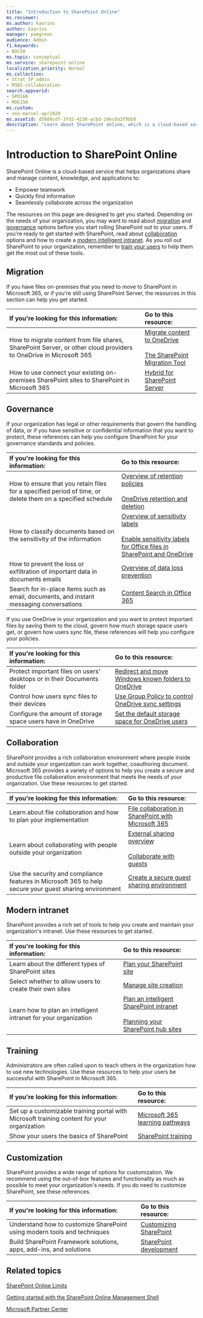 ```yaml
---
title: "Introduction to SharePoint Online"
ms.reviewer: 
ms.author: kaarins
author: kaarins
manager: pamgreen
audience: Admin
f1.keywords:
- NOCSH
ms.topic: conceptual
ms.service: sharepoint-online
localization_priority: Normal
ms.collection:  
- Strat_SP_admin
- M365-collaboration
search.appverid:
- SPO160
- MOE150
ms.custom:
- seo-marvel-apr2020
ms.assetid: d5089cdf-3fd2-4230-acbd-20ecda2f9bb8
description: "Learn about SharePoint online, which is a cloud-based service that helps organizations share and manage content, and collaborate with others."
---
```


# Introduction to SharePoint Online

SharePoint Online is a cloud-based service that helps organizations share and manage content, knowledge, and applications to: 

- Empower teamwork
- Quickly find information
- Seamlessly collaborate across the organization
  
The resources on this page are designed to get you started. Depending on the needs of your organization, you may want to read about [migration](#migration) and [governance](#governance) options before you start rolling SharePoint out to your users. If you're ready to get started with SharePoint, read about [collaboration](#collaboration) options and how to create a [modern intelligent intranet](#modern-intranet). As you roll out SharePoint to your organization, remember to [train your users](#training) to help them get the most out of these tools.

## Migration

If you have files on-premises that you need to move to SharePoint in Microsoft 365, or if you're still using SharePoint Server, the resources in this section can help you get started.

|**If you're looking for this information:**|**Go to this resource:**|
|:-----|:-----|
|How to migrate content from file shares, SharePoint Server, or other cloud providers to OneDrive in Microsoft 365|[Migrate content to OneDrive](https://docs.microsoft.com/sharepointmigration/migrating-content-to-onedrive-for-business)<br><br>[The SharePoint Migration Tool](https://docs.microsoft.com/sharepointmigration/introducing-the-sharepoint-migration-tool)|
|How to use connect your existing on-premises SharePoint sites to SharePoint in Microsoft 365|[Hybrid for SharePoint Server](/sharepoint/hybrid/hybrid)|


## Governance

If your organization has legal or other requirements that govern the handling of data, or if you have sensitive or confidential information that you want to protect, these references can help you configure SharePoint for your governance standards and policies.

|**If you're looking for this information:**|**Go to this resource:**|
|:-----|:-----|
|How to ensure that you retain files for a specified period of time, or delete them on a specified schedule|[Overview of retention policies](https://docs.microsoft.com/microsoft-365/compliance/retention-policies)<br><br>[OneDrive retention and deletion](https://docs.microsoft.com/onedrive/retention-and-deletion)|
|How to classify documents based on the sensitivity of the information|[Overview of sensitivity labels](https://docs.microsoft.com/microsoft-365/compliance/sensitivity-labels)<br><br>[Enable sensitivity labels for Office files in SharePoint and OneDrive](https://docs.microsoft.com/microsoft-365/compliance/sensitivity-labels-sharepoint-onedrive-files)|
|How to prevent the loss or exfiltration of important data in documents emails|[Overview of data loss prevention](https://docs.microsoft.com/microsoft-365/compliance/data-loss-prevention-policies)|
|Search for in-place items such as email, documents, and instant messaging conversations|[Content Search in Office 365](https://docs.microsoft.com/microsoft-365/compliance/content-search)|

If you use OneDrive in your organization and you want to protect important files by saving them to the cloud, govern how much storage space users get, or govern how users sync file, these references will help you configure your policies.

|**If you're looking for this information:**|**Go to this resource:**|
|:-----|:-----|
|Protect important files on users' desktops or in their Documents folder|[Redirect and move Windows known folders to OneDrive](https://docs.microsoft.com/onedrive/redirect-known-folders)|
|Control how users sync files to their devices|[Use Group Policy to control OneDrive sync settings](https://docs.microsoft.com/onedrive/use-group-policy)|
|Configure the amount of storage space users have in OneDrive|[Set the default storage space for OneDrive users](https://docs.microsoft.com/onedrive/set-default-storage-space)|

## Collaboration

SharePoint provides a rich collaboration environment where people inside and outside your organization can work together, coauthoring document. Microsoft 365 provides a variety of options to help you create a secure and productive file collaboration environment that meets the needs of your organization. Use these resources to get started.

|**If you're looking for this information:**|**Go to this resource:**|
|:-----|:-----|
|Learn about file collaboration and how to plan your implementation|[File collaboration in SharePoint with Microsoft 365](https://docs.microsoft.com/sharepoint/deploy-file-collaboration)|
|Learn about collaborating with people outside your organization|[External sharing overview](https://docs.microsoft.com/sharepoint/external-sharing-overview)<br><br>[Collaborate with guests](https://docs.microsoft.com/Office365/Enterprise/collaborating-with-people-outside-your-organization)|
|Use the security and compliance features in Microsoft 365 to help secure your guest sharing environment|[Create a secure guest sharing environment](https://docs.microsoft.com/Office365/Enterprise/create-a-secure-guest-sharing-environment)|

## Modern intranet

SharePoint provides a rich set of tools to help you create and maintain your organization's intranet. Use these resources to get started.

|**If you're looking for this information:**|**Go to this resource:**|
|:-----|:-----|
|Learn about the different types of SharePoint sites|[Plan your SharePoint site](https://support.office.com/article/35d9adfe-d5cc-462f-a63a-bae7f2529182)|
|Select whether to allow users to create their own sites|[Manage site creation](manage-site-creation.md)|
|Learn how to plan an intelligent intranet for your organization|[Plan an intelligent SharePoint intranet](plan-intranet.md)<br><br>[Planning your SharePoint hub sites](https://docs.microsoft.com/sharepoint/planning-hub-sites)|

## Training

Administrators are often called upon to teach others in the organization how to use new technologies. Use these resources to help your users be successful with SharePoint in Microsoft 365.

|**If you're looking for this information:**|**Go to this resource:**|
|:-----|:-----|
|Set up a customizable training portal with Microsoft training content for your organization|[Microsoft 365 learning pathways](https://docs.microsoft.com/office365/customlearning/)|
|Show your users the basics of SharePoint|[SharePoint training](https://support.office.com/article/cb8ef501-84db-4427-ac77-ec2009fb8e23)|

## Customization

SharePoint provides a wide range of options for customization. We recommend using the out-of-box features and functionality as much as possible to meet your organization's needs. If you do need to customize SharePoint, see these references.

|**If you're looking for this information:**|**Go to this resource:**|
|:-----|:-----|
|Understand how to customize SharePoint using modern tools and techniques|[Customizing SharePoint](extend-and-develop.md)|
|Build SharePoint Framework solutions, apps, add-ins, and solutions|[SharePoint development](/sharepoint/dev/)|

## Related topics

[SharePoint Online Limits](/office365/servicedescriptions/sharepoint-online-service-description/sharepoint-online-limits)

[Getting started with the SharePoint Online Management Shell](/powershell/sharepoint/sharepoint-online/connect-sharepoint-online)

[Microsoft Partner Center](https://partnercenter.microsoft.com/pcv/search)
